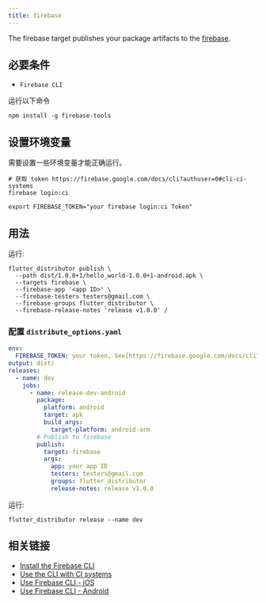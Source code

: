 ```yaml
---
title: firebase
---
```


The firebase target publishes your package artifacts to the [firebase](https://console.firebase.google.com/project/_/appdistribution).

## 必要条件

- `Firebase CLI`

运行以下命令

```
npm install -g firebase-tools
```

## 设置环境变量

需要设置一些环境变量才能正确运行。

```
# 获取 token https://firebase.google.com/docs/cli?authuser=0#cli-ci-systems
firebase login:ci

export FIREBASE_TOKEN="your firebase login:ci Token"
```

## 用法

运行:

```
flutter_distributor publish \
  --path dist/1.0.0+1/hello_world-1.0.0+1-android.apk \
  --targets firebase \
  --firebase-app '<app ID>' \
  --firebase-testers testers@gmail.com \
  --firebase-groups flutter_distributor \
  --firebase-release-notes 'release v1.0.0' /
```

### 配置 `distribute_options.yaml`

```yaml
env:
  FIREBASE_TOKEN: your token, See[https://firebase.google.com/docs/cli?authuser=0#cli-ci-systems]
output: dist/
releases:
  - name: dev
    jobs:
      - name: release-dev-android
        package:
          platform: android
          target: apk
          build_args:
            target-platform: android-arm
        # Publish to firebase
        publish:
          target: firebase
          args:
            app: your app ID
            testers: testers@gmail.com
            groups: flutter_distributor
            release-notes: release v1.0.0
```

运行:

```
flutter_distributor release --name dev
```

## 相关链接

- [Install the Firebase CLI](https://firebase.google.com/docs/cli?authuser=0#install_the_firebase_cli)
- [Use the CLI with CI systems](https://firebase.google.com/docs/cli?authuser=0#cli-ci-systems)
- [Use Firebase CLI - iOS](https://firebase.google.com/docs/app-distribution/ios/distribute-cli?authuser=0)
- [Use Firebase CLI - Android](https://firebase.google.com/docs/app-distribution/android/distribute-cli?authuser=0)

